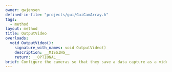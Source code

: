 ```yaml
---
owner: gwjensen
defined-in-file: "projects/gui/GuiCamArray.h"
tags:
  - method
layout: method
title: OutputVideo
overloads:
  void OutputVideo():
    signature_with_names: void OutputVideo()
    description: __MISSING__
    return: __OPTIONAL__
brief: Configure the cameras so that they save a data capture as a video and not as individual files.
---
```

